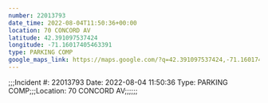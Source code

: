 ```yaml
---
number: 22013793
date_time: 2022-08-04T11:50:36+00:00
location: 70 CONCORD AV
latitude: 42.391097537424
longitude: -71.16017405463391
type: PARKING COMP
google_maps_link: https://maps.google.com/?q=42.391097537424,-71.16017405463391
---
```


;;;Incident #: 22013793  Date: 2022-08-04 11:50:36   Type: PARKING COMP;;;Location: 70 CONCORD AV;;;;;;
